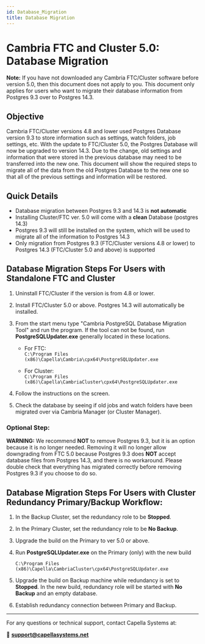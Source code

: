 ```yaml
---
id: Database_Migration
title: Database Migration
---
```


# Cambria FTC and Cluster 5.0: Database Migration

**Note:** If you have not downloaded any Cambria FTC/Cluster software before version 5.0, then this document does not apply to you. This document only applies for users who want to migrate their database information from Postgres 9.3 over to Postgres 14.3.

## Objective

Cambria FTC/Cluster versions 4.8 and lower used Postgres Database version 9.3 to store information such as settings, watch folders, job settings, etc. With the update to FTC/Cluster 5.0, the Postgres Database will now be upgraded to version 14.3. Due to the change, old settings and information that were stored in the previous database may need to be transferred into the new one. This document will show the required steps to migrate all of the data from the old Postgres Database to the new one so that all of the previous settings and information will be restored.

## Quick Details

- Database migration between Postgres 9.3 and 14.3 is **not automatic**  
- Installing Cluster/FTC ver. 5.0 will come with a **clean** Database (postgres 14.3)  
- Postgres 9.3 will still be installed on the system, which will be used to migrate all of the information to Postgres 14.3  
- Only migration from Postgres 9.3 (FTC/Cluster versions 4.8 or lower) to Postgres 14.3 (FTC/Cluster 5.0 and above) is supported  


## Database Migration Steps For Users with Standalone FTC and Cluster

1. Uninstall FTC/Cluster if the version is from 4.8 or lower.
2. Install FTC/Cluster 5.0 or above. Postgres 14.3 will automatically be installed.
3. From the start menu type "Cambria PostgreSQL Database Migration Tool" and run the program. If the tool can not be found, run **PostgreSQLUpdater.exe** generally located in these locations.

   - For FTC:  
     `C:\Program Files (x86)\Capella\Cambria\cpx64\PostgreSQLUpdater.exe`

   - For Cluster:  
     `C:\Program Files (x86)\Capella\CambriaCluster\cpx64\PostgreSQLUpdater.exe`

4. Follow the instructions on the screen.
5. Check the database by seeing if old jobs and watch folders have been migrated over via Cambria Manager (or Cluster Manager).

### Optional Step:

**WARNING:** We recommend **NOT** to remove Postgres 9.3, but it is an option because it is no longer needed. Removing it will no longer allow downgrading from FTC 5.0 because Postgres 9.3 does **NOT** accept database files from Postgres 14.3, and there is no workaround. Please double check that everything has migrated correctly before removing Postgres 9.3 if you choose to do so.


## Database Migration Steps For Users with Cluster Redundancy Primary/Backup Workflow:

1. In the Backup Cluster, set the redundancy role to be **Stopped**.
2. In the Primary Cluster, set the redundancy role to be **No Backup**.
3. Upgrade the build on the Primary to ver 5.0 or above.
4. Run **PostgreSQLUpdater.exe** on the Primary (only) with the new build

   `C:\Program Files (x86)\Capella\CambriaCluster\cpx64\PostgreSQLUpdater.exe`

5. Upgrade the build on Backup machine while redundancy is set to **Stopped**. In the new build, redundancy role will be started with **No Backup** and an empty database.
6. Establish redundancy connection between Primary and Backup.

---

For any questions or technical support, contact Capella Systems at:

📧 **support@capellasystems.net**


